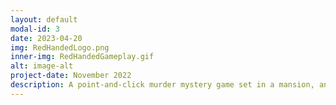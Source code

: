 ```yaml
---
layout: default
modal-id: 3
date: 2023-04-20
img: RedHandedLogo.png
inner-img: RedHandedGameplay.gif
alt: image-alt
project-date: November 2022
description: A point-and-click murder mystery game set in a mansion, and playing as a Detective solving the case. Developed with a team of 4 within 4 months, Red Handed is now available on <a href="https://bazzagibbs.itch.io/red-handed" target="_blank"><i class="fa-brands fa-fw fa-itch-io"></i></a>.<br> I was the animator (2D Tween) and <a href="https://www.youtube.com/@RedHandedGame" target="_blank">marketing/social media manager</a> of the game. 
---
```

